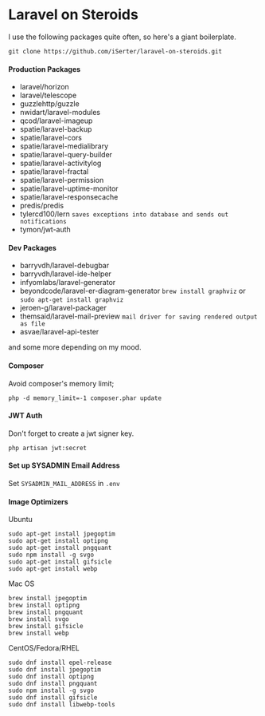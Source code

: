 # Laravel on Steroids 
I use the following packages quite often, so here's a giant boilerplate. 

```$xslt
git clone https://github.com/iSerter/laravel-on-steroids.git
```

#### Production Packages
- laravel/horizon
- laravel/telescope
- guzzlehttp/guzzle
- nwidart/laravel-modules
- qcod/laravel-imageup
- spatie/laravel-backup
- spatie/laravel-cors
- spatie/laravel-medialibrary
- spatie/laravel-query-builder
- spatie/laravel-activitylog
- spatie/laravel-fractal
- spatie/laravel-permission
- spatie/laravel-uptime-monitor
- spatie/laravel-responsecache
- predis/predis
- tylercd100/lern  `saves exceptions into database and sends out notifications`
- tymon/jwt-auth 

#### Dev Packages
- barryvdh/laravel-debugbar
- barryvdh/laravel-ide-helper
- infyomlabs/laravel-generator 
- beyondcode/laravel-er-diagram-generator `brew install graphviz` or `sudo apt-get install graphviz`
- jeroen-g/laravel-packager
- themsaid/laravel-mail-preview `mail driver for saving rendered output as file`
- asvae/laravel-api-tester 

and some more depending on my mood. 


#### Composer 
Avoid composer's memory limit;
```
php -d memory_limit=-1 composer.phar update
```

#### JWT Auth
Don't forget to create a jwt signer key.
```$xslt
php artisan jwt:secret
```

#### Set up SYSADMIN Email Address
Set `SYSADMIN_MAIL_ADDRESS` in `.env`

#### Image Optimizers

Ubuntu
```$xslt
sudo apt-get install jpegoptim
sudo apt-get install optipng
sudo apt-get install pngquant
sudo npm install -g svgo
sudo apt-get install gifsicle
sudo apt-get install webp
```
Mac OS
```$xslt
brew install jpegoptim
brew install optipng
brew install pngquant
brew install svgo
brew install gifsicle
brew install webp
```
CentOS/Fedora/RHEL
```$xslt
sudo dnf install epel-release
sudo dnf install jpegoptim
sudo dnf install optipng
sudo dnf install pngquant
sudo npm install -g svgo
sudo dnf install gifsicle
sudo dnf install libwebp-tools
```
